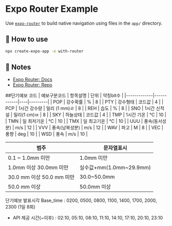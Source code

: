 # Expo Router Example

Use [`expo-router`](https://expo.github.io/router) to build native navigation using files in the `app/` directory.

## 🚀 How to use

```sh
npx create-expo-app -e with-router
```

## 📝 Notes

- [Expo Router: Docs](https://expo.github.io/router)
- [Expo Router: Repo](https://github.com/expo/router)

##단기예보 코드
| 예보구분코드 | 항목설명 | 단위 | 약칭bit수 |
|-------------|------------|----|---------|
| POP | 강수확률 | % | 8 |
| PTY | 강수형태 | 코드값 | 4 |
| PCP | 1시간 강수량 | 밀리 (1 mm)ㄹ | 8 |
| REH | 습도 | % | 8 |
| SNO | 1시간 신적설 | 밀리(1 cm)ㅂ | 8 |
| SKY | 하늘상태 | 코드값 | 4 |
| TMP | 1시간 기온 | ℃ | 10 |
| TMN | 일 최저기온 | ℃ | 10 |
| TMX | 일 최고기온 | ℃ | 10 |
| UUU | 풍속(동서성분) | m/s | 12 |
| VVV | 풍속(남북성분) | m/s | 12 |
| WAV | 파고 | M | 8 |
| VEC | 풍향 | deg | 10 |
| WSD | 풍속 | m/s | 10 |

| 범주                      | 문자열표시              |
| ------------------------- | ----------------------- |
| 0.1 ~ 1.0mm 미만          | 1.0mm 미만              |
| 1.0mm 이상 30.0mm 미만    | 실수값+mm(1.0mm~29.9mm) |
| 30.0 mm 이상 50.0 mm 미만 | 30.0~50.0mm             |
| 50.0 mm 이상              | 50.0mm 이상             |

단기예보 발표시각
Base_time : 0200, 0500, 0800, 1100, 1400, 1700, 2000, 2300 (1일 8회)

- API 제공 시간(~이후) : 02:10, 05:10, 08:10, 11:10, 14:10, 17:10, 20:10, 23:10
